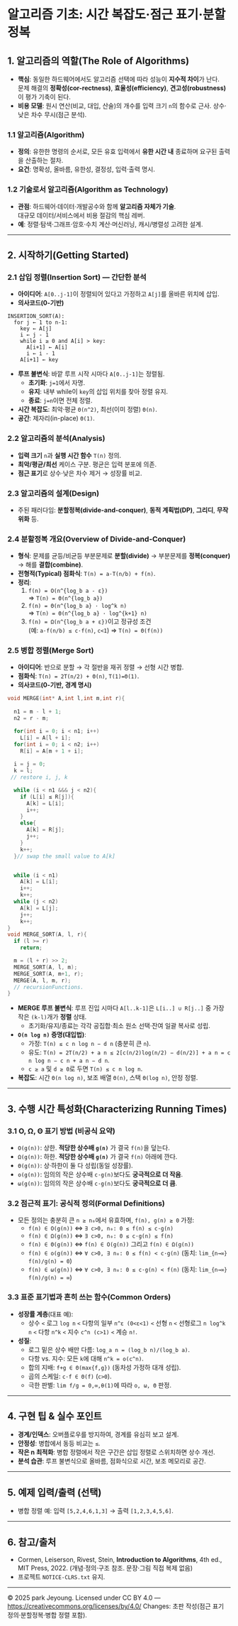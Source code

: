 # 알고리즘 기초: 시간 복잡도·점근 표기·분할정복

## 1. 알고리즘의 역할(The Role of Algorithms)
- **핵심**: 동일한 하드웨어에서도 알고리즘 선택에 따라 성능이 **지수적 차이**가 난다.   
문제 해결의 **정확성(cor\-rectness)**, **효율성(efficiency)**, **견고성(robustness)** 이 평가 기축이 된다.
- **비용 모델**: 원시 연산(비교, 대입, 산술)의 개수를 입력 크기 `n`의 함수로 근사. 상수·낮은 차수 무시(점근 분석).

### 1.1 알고리즘(Algorithm)
- **정의**: 유한한 명령의 순서로, 모든 유효 입력에서 **유한 시간 내** 종료하며 요구된 출력을 산출하는 절차.
- **요건**: 명확성, 올바름, 유한성, 결정성, 입력·출력 명시.

### 1.2 기술로서 알고리즘(Algorithm as Technology)
- **관점**: 하드웨어·데이터·개발공수와 함께 **알고리즘 자체가 기술**.  
대규모 데이터/서비스에서 비용 절감의 핵심 레버.
- **예**: 정렬·탐색·그래프·암호·수치 계산·머신러닝, 캐시/병렬성 고려한 설계.

---

## 2. 시작하기(Getting Started)

### 2.1 삽입 정렬(Insertion Sort) — 간단한 분석
- **아이디어**: `A[0..j-1]`이 정렬되어 있다고 가정하고 `A[j]`를 올바른 위치에 삽입.
- **의사코드(0-기반)**
```text
INSERTION_SORT(A):
  for j ← 1 to n-1:
    key ← A[j]
    i ← j - 1
    while i ≥ 0 and A[i] > key:
      A[i+1] ← A[i]
      i ← i - 1
    A[i+1] ← key
```
- **루프 불변식**: 바깥 루프 시작 시마다 `A[0..j-1]`는 정렬됨.
  - **초기화**: `j=1`에서 자명.  
  - **유지**: 내부 while이 `key`의 삽입 위치를 찾아 정렬 유지.  
  - **종료**: `j=n`이면 전체 정렬.
- **시간 복잡도**: 최악·평균 `Θ(n^2)`, 최선(이미 정렬) `Θ(n)`.
- **공간**: 제자리(in-place) `Θ(1)`.

### 2.2 알고리즘의 분석(Analysis)
- **입력 크기** `n`과 **실행 시간 함수** `T(n)` 정의.
- **최악/평균/최선** 케이스 구분. 평균은 입력 분포에 의존.
- **점근 표기**로 상수·낮은 차수 제거 → 성장률 비교.

### 2.3 알고리즘의 설계(Design)
- 주된 패러다임: **분할정복(divide\-and\-conquer)**, **동적 계획법(DP)**, **그리디**, **무작위화** 등.

### 2.4 분할정복 개요(Overview of Divide‑and‑Conquer)
- **형식**: 문제를 균등/비균등 부분문제로 **분할(divide)** → 부분문제를 **정복(conquer)** → 해를 **결합(combine)**.
- **전형적(Typical) 점화식**: `T(n) = a·T(n/b) + f(n)`.
- **정리**:
  1) `f(n) = O(n^{log_b a - ε})`  
  ⇒ `T(n) = Θ(n^{log_b a})`
  2) `f(n) = Θ(n^{log_b a} · log^k n)`   
  ⇒ `T(n) = Θ(n^{log_b a} · log^{k+1} n)`
  3) `f(n) = Ω(n^{log_b a + ε})`이고 정규성 조건  
  (예: `a·f(n/b) ≤ c·f(n)`, `c<1`) ⇒ `T(n) = Θ(f(n))`

### 2.5 병합 정렬(Merge Sort)
- **아이디어**: 반으로 분할 → 각 절반을 재귀 정렬 → 선형 시간 병합.
- **점화식**: `T(n) = 2T(n/2) + Θ(n)`, `T(1)=Θ(1)`.
- **의사코드(0-기반, 경계 명시)**
```cpp
void MERGE(int* A,int l,int m,int r){
  
  n1 = m - l + 1;
  n2 = r - m;

  for(int i = 0; i < n1; i++)
    L[i] = A[l + i];
  for(int i = 0; i < n2; i++)
    R[i] = A[m + 1 + i];
  
  i = j = 0;
  k = l;
 // restore i, j, k

  while (i < n1 &&& j < n2){
    if (L[i] ≤ R[j]){
      A[k] = L[i];
      i++;
    }
    else{
      A[k] = R[j]; 
      j++;
    }
    k++;
  }// swap the small value to A[k]


  while (i < n1)
    A[k] = L[i];
    i++; 
    k++;
  while (j < n2)
    A[k] = L[j];
    j++; 
    k++;
}
void MERGE_SORT(A, l, r){
  if (l >= r)
    return;

  m = (l + r) >> 2;
  MERGE_SORT(A, l, m);
  MERGE_SORT(A, m+1, r);
  MERGE(A, l, m, r);
  // recursionFunctions.
}
```
- **MERGE 루프 불변식**: 루프 진입 시마다 `A[l..k-1]`은 `L[i..] ∪ R[j..]` 중 가장 작은 `(k-l)`개가 **정렬** 상태.
  - 초기화/유지/종료는 각각 공집합·최소 원소 선택·잔여 일괄 복사로 성립.
- **`O(n log n)` 증명(대입법)**:
  - 가정: `T(n) ≤ c n log n − d n` (충분히 큰 `n`).
  - 유도: `T(n) = 2T(n/2) + a n ≤ 2[c(n/2)log(n/2) − d(n/2)] + a n = c n log n − c n + a n − d n`.
  - `c ≥ a` 및 `d ≥ 0`로 두면 `T(n) ≤ c n log n`.
- **복잡도**: 시간 `Θ(n log n)`, 보조 배열 `Θ(n)`, 스택 `Θ(log n)`, 안정 정렬.

---

## 3. 수행 시간 특성화(Characterizing Running Times)

### 3.1 O, Ω, Θ 표기 방법 (비공식 요약)
- `O(g(n))`: 상한. **적당한 상수배 `g(n)`** 가 결국 `f(n)`을 덮는다.
- `Ω(g(n))`: 하한. **적당한 상수배 `g(n)`** 가 결국 `f(n)` 아래에 깐다.
- `Θ(g(n))`: 상·하한이 둘 다 성립(동일 성장률).
- `o(g(n))`: 임의의 작은 상수배 `c·g(n)`보다도 **궁극적으로 더 작음**.
- `ω(g(n))`: 임의의 작은 상수배 `c·g(n)`보다도 **궁극적으로 더 큼**.

### 3.2 점근적 표기: 공식적 정의(Formal Definitions)
- 모든 정의는 충분히 큰 `n ≥ n₀`에서 유효하며, `f(n), g(n) ≥ 0` 가정:
  - `f(n) ∈ O(g(n))` ⇔ `∃ c>0, n₀: 0 ≤ f(n) ≤ c·g(n)`
  - `f(n) ∈ Ω(g(n))` ⇔ `∃ c>0, n₀: 0 ≤ c·g(n) ≤ f(n)`
  - `f(n) ∈ Θ(g(n))` ⇔ `f(n) ∈ O(g(n))` 그리고 `f(n) ∈ Ω(g(n))`
  - `f(n) ∈ o(g(n))` ⇔ `∀ c>0, ∃ n₀: 0 ≤ f(n) < c·g(n)` (동치: `lim_{n→∞} f(n)/g(n) = 0`)
  - `f(n) ∈ ω(g(n))` ⇔ `∀ c>0, ∃ n₀: 0 ≤ c·g(n) < f(n)` (동치: `lim_{n→∞} f(n)/g(n) = ∞`)

### 3.3 표준 표기법과 흔히 쓰는 함수(Common Orders)
- **성장률 계층**(대표 예):
  - 상수 `<` 로그 `log n` `<` 다항의 일부 `n^ε (0<ε<1)` `<` 선형 `n` `<` 선형로그 `n log^k n` `<` 다항 `n^k` `<` 지수 `c^n (c>1)` `<` 계승 `n!`.
- **성질**:
  - 로그 밑은 상수 배만 다름: `log_a n = (log_b n)/(log_b a)`.
  - 다항 vs. 지수: 모든 `k`에 대해 `n^k = o(c^n)`.
  - 합의 지배: `f+g ∈ Θ(max{f,g})` (동차성 가정하 대개 성립).
  - 곱의 스케일: `c·f ∈ Θ(f)` (`c>0`).
  - 극한 판별: `lim f/g = 0,∞,θ(1)`에 따라 `o, ω, Θ` 판정.

---

## 4. 구현 팁 & 실수 포인트
- **경계/인덱스**: 오버플로우를 방지하여, 경계를 유심히 보고 설계.
- **안정성**: 병합에서 동등 비교는 `≤`.
- **작은 n 최적화**: 병합 정렬에서 작은 구간은 삽입 정렬로 스위치하면 상수 개선.
- **분석 습관**: 루프 불변식으로 올바름, 점화식으로 시간, 보조 메모리로 공간.

---

## 5. 예제 입력/출력 (선택)
- 병합 정렬 예: 입력 `[5,2,4,6,1,3]` → 출력 `[1,2,3,4,5,6]`.

---

## 6. 참고/출처
- Cormen, Leiserson, Rivest, Stein, **Introduction to Algorithms**, 4th ed., MIT Press, 2022. (개념·정의·구조 참조. 문장·그림 직접 복제 없음)
- 프로젝트 `NOTICE-CLRS.txt` 유지.

---

© 2025 park Jeyoung. Licensed under CC BY 4.0 — https://creativecommons.org/licenses/by/4.0/
Changes: 초판 작성(점근 표기 정의·분할정복·병합 정렬 포함).

